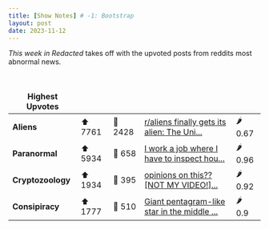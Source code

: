 ```yaml
---
title: [Show Notes] # -1: Bootstrap
layout: post
date: 2023-11-12
---
```

*This week in Redacted* takes off with the upvoted posts from reddits most abnormal news.
<style> td, th { border: none!important;} </style> <br>

| **Highest Upvotes**              |               |               |               |               |
| --- | --- | --- | --- | --- |
|**Aliens** | ⬆ 7761 | 💬 2428 |  [r/aliens finally gets its alien: The Uni...](/r/aliens/comments/17q7hnt/raliens_finally_gets_its_alien_the_university_of/)| 🌶️ 0.67|
|**Paranormal** | ⬆ 5934 | 💬 658 |  [I work a job where I have to inspect hou...](/r/Ghosts/comments/17nkvce/i_work_a_job_where_i_have_to_inspect_houses_this/)| 🌶️ 0.96|
|**Cryptozoology** | ⬆ 1934 | 💬 395 |  [opinions on this?? [NOT MY VIDEO!]...](/r/bigfoot/comments/17qbq29/opinions_on_this_not_my_video/)| 🌶️ 0.92|
|**Consipiracy** | ⬆ 1777 | 💬 510 |  [Giant pentagram-like star in the middle ...](/r/conspiracy/comments/17nvna0/giant_pentagramlike_star_in_the_middle_of_the/)| 🌶️ 0.9|
